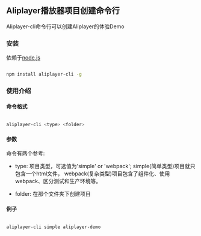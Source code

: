 ## Aliplayer播放器项目创建命令行

Aliplayer-cli命令行可以创建Aliplayer的体验Demo

### 安装

依赖于[node.js](https://nodejs.org)

```sh

npm install aliplayer-cli -g

```

### 使用介绍

#### 命令格式

```sh

aliplayer-cli <type> <folder>

```

#### 参数

命令有两个参考:

- type: 项目类型，可选值为'simple' or 'webpack'; simple(简单类型)项目就只包含一个html文件， webpack(复杂类型)项目包含了组件化、使用webpack、区分测试和生产环境等。

- folder: 在那个文件夹下创建项目

#### 例子

```sh

aliplayer-cli simple aliplayer-demo

```


